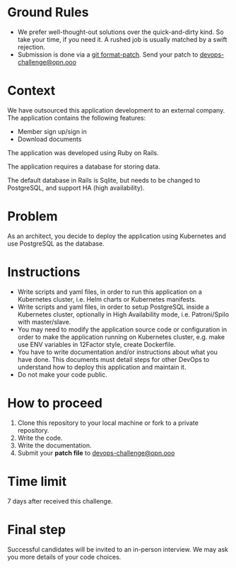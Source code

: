 Ground Rules
=======
* We prefer well-thought-out solutions over the quick-and-dirty kind. So take your time, if you need it. A rushed job is usually matched by a swift rejection.
* Submission is done via a [git format-patch](https://git-scm.com/docs/git-format-patch). Send your patch to devops-challenge@opn.ooo

Context
=======
We have outsourced this application development to an external company. The application contains the following features:

 - Member sign up/sign in
 - Download documents

The application was developed using Ruby on Rails.

The application requires a database for storing data. 

The default database in Rails is Sqlite, but needs to be changed to PostgreSQL, and support HA (high availability).

Problem
=======
As an architect, you decide to deploy the application using Kubernetes and use PostgreSQL as the database.

Instructions
===========
 - Write scripts and yaml files, in order to run this application on a Kubernetes cluster, i.e. Helm charts or Kubernetes manifests.
 - Write scripts and yaml files, in order to setup PostgreSQL inside a Kubernetes cluster, optionally in High Availability mode, i.e. Patroni/Spilo with master/slave.
 - You may need to modify the application source code or configuration in order to make the application running on Kubernetes cluster, e.g. make use ENV variables in 12Factor style, create Dockerfile.
 - You have to write documentation and/or instructions about what you have done. This documents must detail steps for other DevOps to understand how to deploy this application and maintain it.
 - Do not make your code public.

How to proceed
===========
1) Clone this repository to your local machine or fork to a private repository.
2) Write the code.
3) Write the documentation.
4) Submit your **patch file** to devops-challenge@opn.ooo

Time limit
===========
7 days after received this challenge.

Final step
===========
Successful candidates will be invited to an in-person interview.
We may ask you more details of your code choices.

